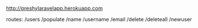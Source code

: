 http://preshylaravelapp.herokuapp.com


routes:
/users
/populate
/name
/username
/email
/delete
/deleteall
/newuser

